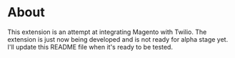 # About

This extension is an attempt at integrating Magento with Twilio.  The extension is just now being developed and is not ready for alpha stage yet.  I'll update this README file when it's ready to be tested.  
